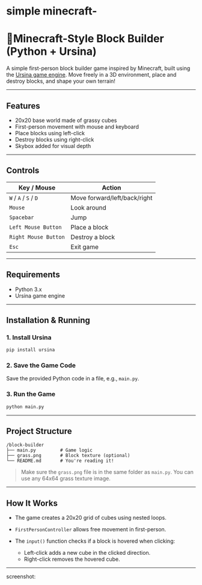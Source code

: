 #  simple minecraft-





# 🧱Minecraft-Style Block Builder (Python + Ursina)

A simple first-person block builder game inspired by Minecraft, built using the [Ursina game engine](https://www.ursinaengine.org/). Move freely in a 3D environment, place and destroy blocks, and shape your own terrain!

---

##  Features

-  20x20 base world made of grassy cubes
-  First-person movement with mouse and keyboard
-  Place blocks using left-click
-  Destroy blocks using right-click
-  Skybox added for visual depth

---

##  Controls

| Key / Mouse          | Action                |
|----------------------|-----------------------|
| `W` / `A` / `S` / `D`| Move forward/left/back/right |
| `Mouse`              | Look around           |
| `Spacebar`           | Jump                  |
| `Left Mouse Button`  | Place a block         |
| `Right Mouse Button` | Destroy a block       |
| `Esc`                | Exit game             |

---

##  Requirements

- Python 3.x
- Ursina game engine

---

##  Installation & Running

### 1. Install Ursina

```bash
pip install ursina
````

### 2. Save the Game Code

Save the provided Python code in a file, e.g., `main.py`.

### 3. Run the Game

```bash
python main.py
```

---

##  Project Structure

```
/block-builder
├── main.py         # Game logic
├── grass.png       # Block texture (optional)
└── README.md       # You're reading it!
```

> Make sure the `grass.png` file is in the same folder as `main.py`. You can use any 64x64 grass texture image.

---

##  How It Works

* The game creates a 20x20 grid of cubes using nested loops.
* `FirstPersonController` allows free movement in first-person.
* The `input()` function checks if a block is hovered when clicking:

  * Left-click adds a new cube in the clicked direction.
  * Right-click removes the hovered cube.

---

screenshot:



